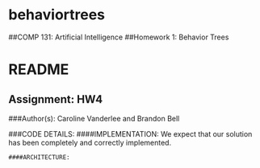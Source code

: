 # behaviortrees
##COMP 131: Artificial Intelligence
##Homework 1: Behavior Trees



# README
## Assignment: HW4
###Author(s): Caroline Vanderlee and Brandon Bell


###CODE DETAILS:
	####IMPLEMENTATION:
		We expect that our solution has been completely and correctly
		implemented.

	####ARCHITECTURE:
